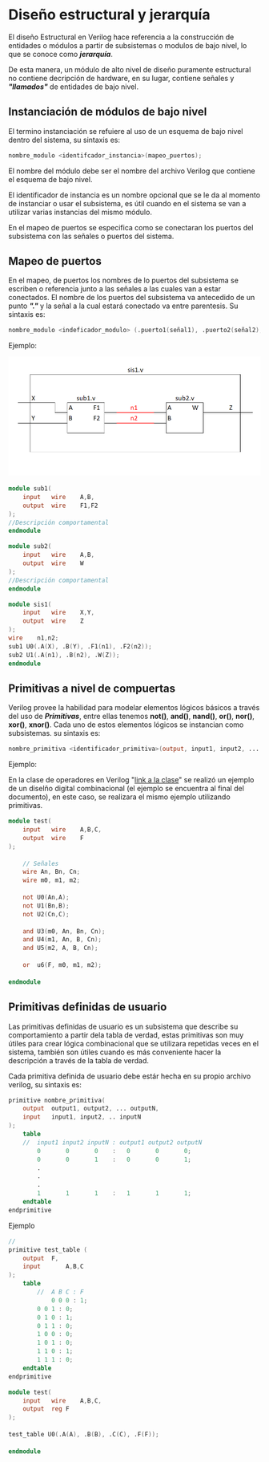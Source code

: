 # Diseño estructural y jerarquía 

El diseño Estructural en Verilog hace referencia a la construcción de entidades o módulos a partir de subsistemas o modulos de bajo nivel, lo que se conoce como ***jerarquía***.

De esta manera, un módulo de alto nivel de diseño puramente estructural no contiene decripción de hardware, en su lugar, contiene señales y ***"llamados"*** de entidades de bajo nivel. 

## Instanciación de módulos de bajo nivel 

El termino instanciación se refuiere al uso de un esquema de bajo nivel dentro del sistema, su sintaxis es:

```verilog
nombre_modulo <identifcador_instancia>(mapeo_puertos);
```

El nombre del módulo debe ser el nombre del archivo Verilog que contiene el esquema de bajo nivel.

El identificador de instancia es un nombre opcional que se le da al momento de instanciar o usar el subsistema, es útil cuando en el sistema se van a utilizar varias instancias del mismo módulo. 

En el mapeo de puertos se especifica como se conectaran los puertos del subsistema con las señales o puertos del sistema. 

## Mapeo de puertos 
En el mapeo, de puertos los nombres de lo puertos del subsistema se escriben o referencia junto a las señales a las cuales van a estar conectados. El nombre de los puertos del subsistema va antecedido de un punto ***"."*** y la señal a la cual estará conectado va entre parentesis. Su sintaxis es:

```verilog
nombre_modulo <indeficador_modulo> (.puerto1(señal1), .puerto2(señal2), ... .puertoN(señalN));
```
Ejemplo:

![Sistema1 sub1 y sub2](images/d1.png)

```verilog
module sub1(
    input   wire    A,B,
    output  wire    F1,F2
);
//Descripción comportamental
endmodule 
```
```verilog
module sub2(
    input   wire    A,B,
    output  wire    W
);
//Descripción comportamental
endmodule 
```
```verilog
module sis1(
    input   wire    X,Y,
    output  wire    Z
);
wire    n1,n2;
sub1 U0(.A(X), .B(Y), .F1(n1), .F2(n2));
sub2 U1(.A(n1), .B(n2), .W(Z));
endmodule 
```
## Primitivas a nivel de compuertas
Verilog provee la habilidad para modelar elementos lógicos básicos a través del uso de ***Primitivas***, entre ellas tenemos **not()**, **and()**, **nand()**, **or()**, **nor()**, **xor()**, **xnor()**. Cada uno de estos elementos lógicos se instancian como subsistemas. su sintaxis es:

```verilog
nombre_primitiva <identificador_primitiva>(output, input1, input2, ... inputN);
```

Ejemplo:

En la clase de operadores en Verilog "[link a la clase](https://github.com/Darvock2640/ArquitecturaProcesadores/blob/master/PrimerCorte/OperadoresVerilog/Operadores%20en%20Verilog.md)" se realizó un ejemplo de un diselño digital combinacional (el ejemplo se encuentra al final del documento), en este caso, se realizara el mismo ejemplo  utilizando primitivas. 

```verilog
module test(
	input	wire	A,B,C,
	output	wire	F
);

	// Señales
	wire An, Bn, Cn;
	wire m0, m1, m2;

	not U0(An,A);
	not U1(Bn,B);
	not U2(Cn,C);

	and U3(m0, An, Bn, Cn);
	and U4(m1, An, B, Cn);
	and U5(m2, A, B, Cn);

	or  u6(F, m0, m1, m2); 

endmodule 
```
## Primitivas definidas de usuario 

Las primitivas definidas de usuario es un subsistema que describe su comportamiento a partir dela tabla de verdad, estas primitivas son muy útiles para crear lógica combinacional que se utilizara repetidas veces en el sistema, también son útiles cuando es más conveniente hacer la descripción a través de la tabla de verdad. 

Cada primitiva definida de usuario debe estár hecha en su propio archivo verilog, su sintaxis es:

```verilog
primitive nombre_primitiva(
    output  output1, output2, ... outputN,
    input   input1, input2, .. inputN
);
    table
    //  input1 input2 inputN : output1 output2 outputN
        0       0       0    :   0       0       0;
        0       0       1    :   0       0       1;
        .
        .
        .
        1       1       1    :   1       1       1;
    endtable
endprimitive 
```
Ejemplo 

```verilog
//
primitive test_table (
	output	F,
	input		A,B,C
);
	table 
	    //  A B C : F
	    	0 0 0 : 1;
		0 0 1 : 0;
		0 1 0 : 1;
		0 1 1 : 0;
		1 0 0 : 0;
		1 0 1 : 0;
		1 1 0 : 1;
		1 1 1 : 0;
	endtable 
endprimitive 
```
```verilog
module test(
	input	wire	A,B,C,
	output	reg	F
);

test_table U0(.A(A), .B(B), .C(C), .F(F));

endmodule 
```
